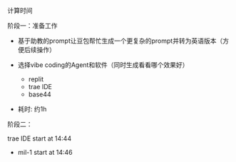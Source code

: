 计算时间

阶段一：准备工作

+ 基于助教的prompt让豆包帮忙生成一个更复杂的prompt并转为英语版本（方便后续操作）

+ 选择vibe coding的Agent和软件（同时生成看看哪个效果好）
    + replit
    + trae IDE
    + base44

+ 耗时: 约1h


阶段二：

trae IDE start at 14:44
+ mil-1 start at 14:46
